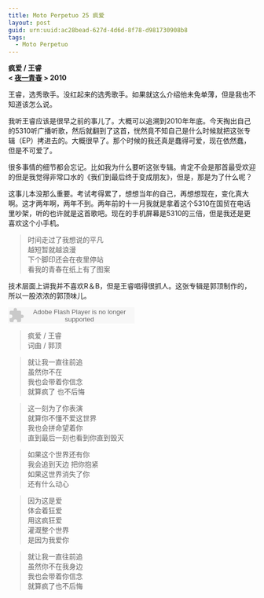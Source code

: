 ```yaml
---
title: Moto Perpetuo 25 疯爱
layout: post
guid: urn:uuid:ac28bead-627d-4d6d-8f78-d981730908b8
tags:
  - Moto Perpetuo
---
```


__疯爱 / 王睿__  
__< [夜一青春](http://music.douban.com/subject/5041784/) > 2010__  

王睿，选秀歌手。没红起来的选秀歌手。如果就这么介绍他未免单薄，但是我也不知道该怎么说。

我听王睿应该是很早之前的事儿了。大概可以追溯到2010年年底。今天掏出自己的5310听广播听歌，然后就翻到了这首，恍然竟不知自己是什么时候就把这张专辑（EP）拷进去的。大概很早了。那个时候的我还真是蠢得可爱，现在依然蠢，但是不可爱了。

很多事情的细节都会忘记。比如我为什么要听这张专辑。肯定不会是那首最受欢迎的但是我觉得非常口水的《我们到最后终于变成朋友》，但是，那是为了什么呢？

这事儿本没那么重要。考试考得累了，想想当年的自己，再想想现在，变化真大啊。这才两年啊，两年不到。两年前的十一月我就是拿着这个5310在国贸在电话里吵架，听的也许就是这首歌吧。现在的手机屏幕是5310的三倍，但是我还是更喜欢这个小手机。

>时间走过了我想说的平凡  
>越短暂就越浪漫  
>下个脚印还会在夜里停站  
>看我的青春在纸上有了图案   

技术层面上讲我并不喜欢R＆B，但是王睿唱得很抓人。这张专辑是郭顶制作的，所以一股浓浓的郭顶味儿。

<embed src="http://www.xiami.com/widget/0_1769793875/singlePlayer.swf" type="application/x-shockwave-flash" width="257" height="33" wmode="transparent"></embed>

>疯爱 / 王睿  
>词曲 / 郭顶  

>就让我一直往前追  
>虽然你不在  
>我也会带着你信念  
>就算疯了 也不后悔  

>这一刻为了你表演  
>就算你不懂不爱这世界  
>我也会拼命望着你  
>直到最后一刻也看到你直到毁灭  

>如果这个世界还有你  
>我会追到天边 把你抱紧  
>如果这世界消失了你  
>还有什么动心  
  
>因为这是爱  
>体会着狂爱  
>用这疯狂爱  
>灌溉整个世界  
>是因为我爱你  

>就让我一直往前追  
>虽然你不在我身边  
>我也会带着你信念  
>就算疯了也不后悔   

